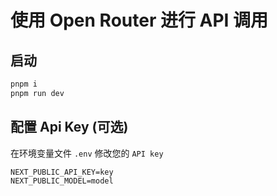 # 使用 Open Router 进行 API 调用

## 启动

```bash
pnpm i
pnpm run dev
```

## 配置 Api Key (可选)

在环境变量文件 `.env` 修改您的 `API key`

```
NEXT_PUBLIC_API_KEY=key
NEXT_PUBLIC_MODEL=model
```
